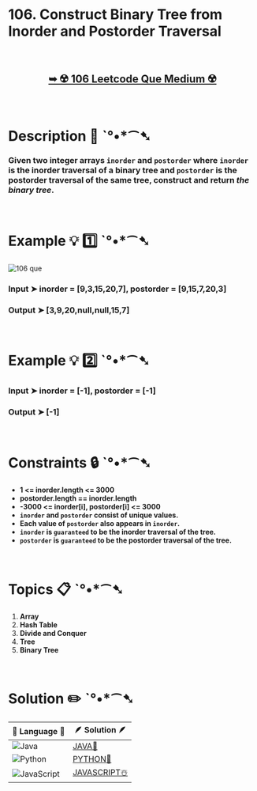 # 106. Construct Binary Tree from Inorder and Postorder Traversal

</br>

<h2 align="center">  

<a href="https://leetcode.com/problems/construct-binary-tree-from-inorder-and-postorder-traversal/description/"><strong>➥ ☢️ 106 Leetcode Que Medium ☢️ </strong></a>
</h2>

</br>

# Description 📜 ˋ°•*⁀➷

### Given two integer arrays `inorder` and `postorder` where `inorder` is the inorder traversal of a binary tree and `postorder` is the postorder traversal of the same tree, construct and return *the binary tree*.



</br>

# Example 💡 1️⃣ ˋ°•*⁀➷

![106 que](https://github.com/Prakhar-002/Prakhar-002/assets/136890202/3a524bf2-5c16-4b89-9b05-b17bc2ea2014)


  ### Input ➤ inorder = [9,3,15,20,7], postorder = [9,15,7,20,3]

  ### Output ➤ [3,9,20,null,null,15,7]

</br>

# Example 💡 2️⃣ ˋ°•*⁀➷

  ### Input ➤ inorder = [-1], postorder = [-1]

  ### Output ➤ [-1]

</br>

# Constraints 🔒 ˋ°•*⁀➷

- **1 <= inorder.length <= 3000**
- **postorder.length == inorder.length**
- **-3000 <= inorder[i], postorder[i] <= 3000**
- **`inorder` and `postorder` consist of unique values.**
- **Each value of `postorder` also appears in `inorder`.**
- **`inorder` is `guaranteed` to be the inorder traversal of the tree.**
- **`postorder` is `guaranteed` to be the postorder traversal of the tree.**

</br>

# Topics 📋 ˋ°•*⁀➷

1. **Array**
2. **Hash Table**
3. **Divide and Conquer**
4. **Tree**
5. **Binary Tree**


</br>

# Solution ✏️ ˋ°•*⁀➷

| 📒 Language 📒  | 🪶 Solution 🪶 |
| ------------- | ------------- |
|  ![Java](https://img.shields.io/badge/java-%23ED8B00.svg?style=for-the-badge&logo=openjdk&logoColor=white)  | [JAVA🍁](https://github.com/Prakhar-002/LEETCODE/blob/main/%F0%9F%8E%AD%20LEVEL%20wise%20que%20with%20solution%20%F0%9F%8E%AF/%E2%98%A2%EF%B8%8F%20Medium%20106.%20Construct%20Binary%20Tree%20from%20Inorder%20%26%20Postorder%20%E2%98%83%EF%B8%8F%20%F0%9F%8D%81%20%F0%9F%8D%B0/%F0%9F%8D%81JAVA_106_ConstructBinaryTreeFrom_In_Postorder.java) |
|  ![Python](https://img.shields.io/badge/python-3670A0?style=for-the-badge&logo=python&logoColor=ffdd54)    | [PYTHON🍰](https://github.com/Prakhar-002/LEETCODE/blob/main/%F0%9F%8E%AD%20LEVEL%20wise%20que%20with%20solution%20%F0%9F%8E%AF/%E2%98%A2%EF%B8%8F%20Medium%20106.%20Construct%20Binary%20Tree%20from%20Inorder%20%26%20Postorder%20%E2%98%83%EF%B8%8F%20%F0%9F%8D%81%20%F0%9F%8D%B0/%F0%9F%8D%B0PYTHON_106_ConstructBinaryTreeFrom_In_Postorder.py) |
| ![JavaScript](https://img.shields.io/badge/javascript-%23323330.svg?style=for-the-badge&logo=javascript&logoColor=%23F7DF1E)   | [JAVASCRIPT☃️](https://github.com/Prakhar-002/LEETCODE/blob/main/%F0%9F%8E%AD%20LEVEL%20wise%20que%20with%20solution%20%F0%9F%8E%AF/%E2%98%A2%EF%B8%8F%20Medium%20106.%20Construct%20Binary%20Tree%20from%20Inorder%20%26%20Postorder%20%E2%98%83%EF%B8%8F%20%F0%9F%8D%81%20%F0%9F%8D%B0/%E2%98%83%EF%B8%8FJAVASCRIPT_106_ConstructBinaryTreeFrom_In_Postorder.js) |
